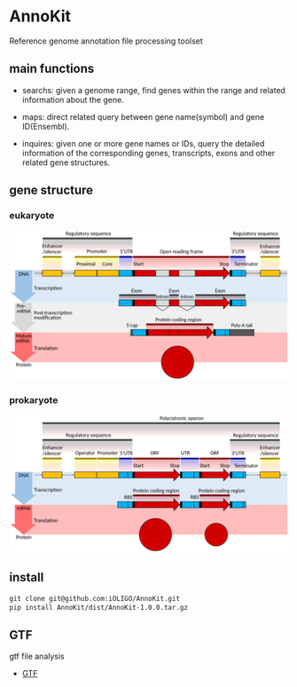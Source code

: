 # AnnoKit

Reference genome annotation file processing toolset

## main functions

- searchs: given a genome range, find genes within the range and related information about the gene.

- maps: direct related query between gene name(symbol) and gene ID(Ensembl).

- inquires: given one or more gene names or IDs, query the detailed information of the corresponding genes, transcripts, exons and other related gene structures.


## gene structure

### eukaryote

<div align="center">

<img src="./docs/imgs/Gene_structure_eukaryote.png">

</div>

### prokaryote

<div align="center">

<img src="./docs/imgs/Gene_structure_prokaryote.png">

</div>


## install

```shell
git clone git@github.com:iOLIGO/AnnoKit.git
pip install AnnoKit/dist/AnnoKit-1.0.0.tar.gz
```


## GTF

gtf file analysis

- [GTF](https://github.com/iOLIGO/AnnoKit/blob/main/docs/GTF.md)

